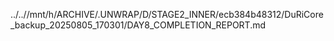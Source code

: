 ../..//mnt/h/ARCHIVE/.UNWRAP/D/STAGE2_INNER/ecb384b48312/DuRiCore_backup_20250805_170301/DAY8_COMPLETION_REPORT.md